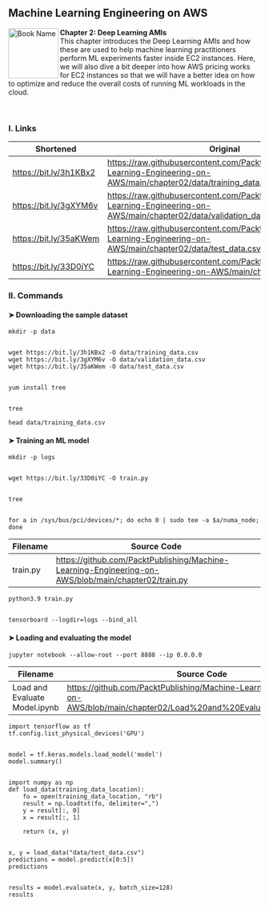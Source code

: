 ## Machine Learning Engineering on AWS

<a href="https://www.packtpub.com/product/machine-learning-engineering-on-aws/9781803247595"><img src="https://static.packt-cdn.com/products/9781803247595/cover/smaller" alt="Book Name" height="100px" align="left"></a>

**Chapter 2: Deep Learning AMIs** <br />
This chapter introduces the Deep Learning AMIs and how these are used to help machine learning practitioners perform ML experiments faster inside EC2 instances. Here, we will also dive a bit deeper into how AWS pricing works for EC2 instances so that we will have a better idea on how to optimize and reduce the overall costs of running ML workloads in the cloud.

<br />

### I. Links

| Shortened              | Original                                                                                                                      |
|------------------------|-------------------------------------------------------------------------------------------------------------------------------|
| https://bit.ly/3h1KBx2 | https://raw.githubusercontent.com/PacktPublishing/Machine-Learning-Engineering-on-AWS/main/chapter02/data/training_data.csv   |
| https://bit.ly/3gXYM6v | https://raw.githubusercontent.com/PacktPublishing/Machine-Learning-Engineering-on-AWS/main/chapter02/data/validation_data.csv |
| https://bit.ly/35aKWem | https://raw.githubusercontent.com/PacktPublishing/Machine-Learning-Engineering-on-AWS/main/chapter02/data/test_data.csv       |
| https://bit.ly/33D0iYC | https://raw.githubusercontent.com/PacktPublishing/Machine-Learning-Engineering-on-AWS/main/chapter02/train.py                 |

### II. Commands

#### ➤ Downloading the sample dataset

```
mkdir -p data


wget https://bit.ly/3h1KBx2 -O data/training_data.csv 
wget https://bit.ly/3gXYM6v -O data/validation_data.csv 
wget https://bit.ly/35aKWem -O data/test_data.csv


yum install tree


tree

head data/training_data.csv
```

#### ➤ Training an ML model

```
mkdir -p logs


wget https://bit.ly/33D0iYC -O train.py


tree


for a in /sys/bus/pci/devices/*; do echo 0 | sudo tee -a $a/numa_node; done
```

| Filename | Source Code                                                                                         |
|----------|-----------------------------------------------------------------------------------------------------|
| train.py | https://github.com/PacktPublishing/Machine-Learning-Engineering-on-AWS/blob/main/chapter02/train.py |

```
python3.9 train.py


tensorboard --logdir=logs --bind_all
```

#### ➤ Loading and evaluating the model

```
jupyter notebook --allow-root --port 8888 --ip 0.0.0.0
```

| Filename                      | Source Code                                                                                                                    |
|-------------------------------|--------------------------------------------------------------------------------------------------------------------------------|
| Load and Evaluate Model.ipynb | https://github.com/PacktPublishing/Machine-Learning-Engineering-on-AWS/blob/main/chapter02/Load%20and%20Evaluate%20Model.ipynb |

```
import tensorflow as tf 
tf.config.list_physical_devices('GPU')


model = tf.keras.models.load_model('model')
model.summary()


import numpy as np
def load_data(training_data_location):
    fo = open(training_data_location, "rb") 
    result = np.loadtxt(fo, delimiter=",")
    y = result[:, 0] 
    x = result[:, 1]
    
    return (x, y)
    
    
x, y = load_data("data/test_data.csv")
predictions = model.predict(x[0:5])
predictions


results = model.evaluate(x, y, batch_size=128)
results
```
